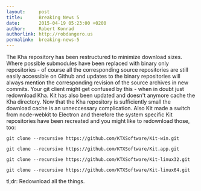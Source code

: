 ```yaml
---
layout:     post
title:      Breaking News 5
date:       2015-04-19 05:23:00 +0200
author:     Robert Konrad
authorlink: http://robdangero.us
permalink:  breaking-news-5
---
```

The Kha repository has been restructured to minimize download sizes. Where possible submodules have been replaced with binary only repositories - of course all the corresponding source repositories are still easily accessible on Github and updates to the binary repositories will always mention the corresponding revision of the source archives in new commits. Your git client might get confused by this - when in doubt just redownload Kha.
Kit has also been updated and doesn't anymore cache the Kha directory. Now that the Kha repository is sufficiently small the download cache is an unneccessary complication. Also Kit made a switch from node-webkit to Electron and therefore the system specific Kit repositories have been recreated and you might like to redownload those, too:

`git clone --recursive https://github.com/KTXSoftware/Kit-win.git`

`git clone --recursive https://github.com/KTXSoftware/Kit.app.git`

`git clone --recursive https://github.com/KTXSoftware/Kit-linux32.git`

`git clone --recursive https://github.com/KTXSoftware/Kit-linux64.git`

tl;dr: Redownload all the things.
